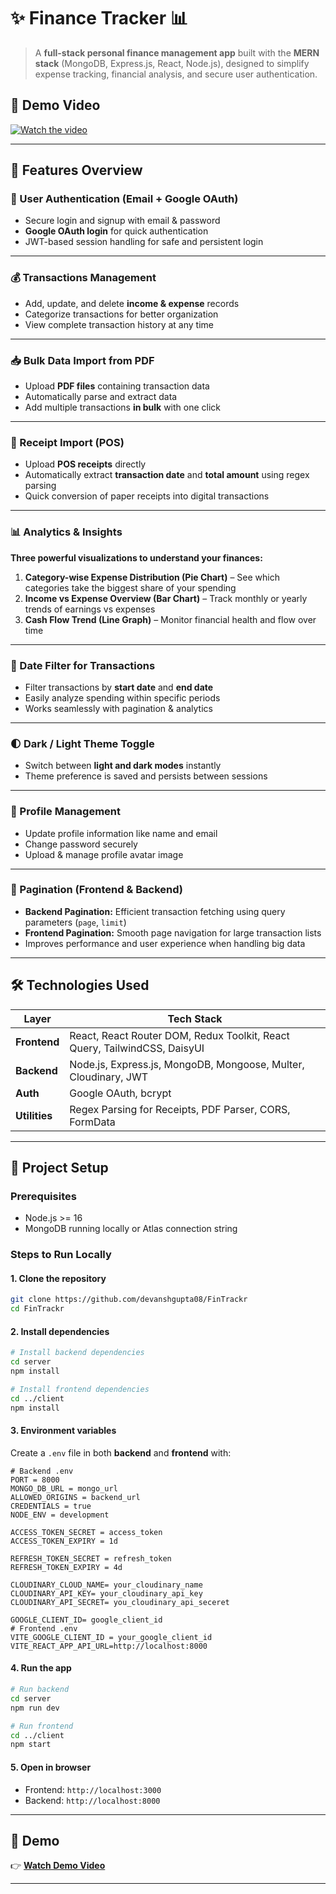 
# ✨ Finance Tracker 📊

> A **full-stack personal finance management app** built with the **MERN stack** (MongoDB, Express.js, React, Node.js), designed to simplify expense tracking, financial analysis, and secure user authentication.  
>  
## 🎥 Demo Video

[![Watch the video](https://img.youtube.com/vi/3Jipl6IszNA/0.jpg)](https://www.youtube.com/watch?v=3Jipl6IszNA)


---

## 🌟 Features Overview

### 🔐 User Authentication (Email + Google OAuth)
- Secure login and signup with email & password  
- **Google OAuth login** for quick authentication  
- JWT-based session handling for safe and persistent login

---

### 💰 Transactions Management
- Add, update, and delete **income & expense** records  
- Categorize transactions for better organization  
- View complete transaction history at any time

---

### 📥 Bulk Data Import from PDF
- Upload **PDF files** containing transaction data  
- Automatically parse and extract data  
- Add multiple transactions **in bulk** with one click

---

### 📄 Receipt Import (POS)
- Upload **POS receipts** directly  
- Automatically extract **transaction date** and **total amount** using regex parsing  
- Quick conversion of paper receipts into digital transactions

---

### 📊 Analytics & Insights
**Three powerful visualizations to understand your finances:**
1. **Category-wise Expense Distribution (Pie Chart)** – See which categories take the biggest share of your spending  
2. **Income vs Expense Overview (Bar Chart)** – Track monthly or yearly trends of earnings vs expenses  
3. **Cash Flow Trend (Line Graph)** – Monitor financial health and flow over time

---

### 📅 Date Filter for Transactions
- Filter transactions by **start date** and **end date**  
- Easily analyze spending within specific periods  
- Works seamlessly with pagination & analytics

---

### 🌓 Dark / Light Theme Toggle
- Switch between **light and dark modes** instantly  
- Theme preference is saved and persists between sessions

---

### 👤 Profile Management
- Update profile information like name and email  
- Change password securely  
- Upload & manage profile avatar image

---

### 📑 Pagination (Frontend & Backend)
- **Backend Pagination:** Efficient transaction fetching using query parameters (`page`, `limit`)  
- **Frontend Pagination:** Smooth page navigation for large transaction lists  
- Improves performance and user experience when handling big data
---

## 🛠️ Technologies Used

| Layer        | Tech Stack                                                                     |
|--------------|---------------------------------------------------------------------------------|
| **Frontend** | React, React Router DOM, Redux Toolkit, React Query, TailwindCSS, DaisyUI      |
| **Backend**  | Node.js, Express.js, MongoDB, Mongoose, Multer, Cloudinary, JWT                |
| **Auth**     | Google OAuth, bcrypt                                                           |
| **Utilities**| Regex Parsing for Receipts, PDF Parser, CORS, FormData                         |

---

## 🚀 Project Setup

### **Prerequisites**
- Node.js >= 16
- MongoDB running locally or Atlas connection string

### **Steps to Run Locally**

#### 1. Clone the repository
```bash
git clone https://github.com/devanshgupta08/FinTrackr
cd FinTrackr
````

#### 2. Install dependencies

```bash
# Install backend dependencies
cd server
npm install

# Install frontend dependencies
cd ../client
npm install
```

#### 3. Environment variables

Create a `.env` file in both **backend** and **frontend** with:

```
# Backend .env
PORT = 8000
MONGO_DB_URL = mongo_url
ALLOWED_ORIGINS = backend_url
CREDENTIALS = true
NODE_ENV = development

ACCESS_TOKEN_SECRET = access_token
ACCESS_TOKEN_EXPIRY = 1d

REFRESH_TOKEN_SECRET = refresh_token
REFRESH_TOKEN_EXPIRY = 4d

CLOUDINARY_CLOUD_NAME= your_cloudinary_name
CLOUDINARY_API_KEY= your_cloudinary_api_key
CLOUDINARY_API_SECRET= you_cloudinary_api_seceret

GOOGLE_CLIENT_ID= google_client_id
# Frontend .env
VITE_GOOGLE_CLIENT_ID = your_google_client_id
VITE_REACT_APP_API_URL=http://localhost:8000
```

#### 4. Run the app

```bash
# Run backend
cd server
npm run dev

# Run frontend
cd ../client
npm start
```

#### 5. Open in browser

* Frontend: `http://localhost:3000`
* Backend: `http://localhost:8000`

---

## 🎥 Demo

👉 **[Watch Demo Video](https://www.youtube.com/watch?v=3Jipl6IszN)**

---
